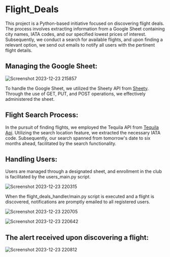 # Flight_Deals
This project is a Python-based initiative focused on discovering flight deals. The process involves extracting information from a Google Sheet containing city names, IATA codes, and our specified lowest prices of interest. Subsequently, we conduct a search for available flights, and upon finding a relevant option, we send out emails to notify all users with the pertinent flight details.

## Managing the Google Sheet:
![Screenshot 2023-12-23 215857](https://github.com/MohamedAboSaleh/Flight_Deals/assets/135134225/5e026fd5-55e5-446b-9909-e65a06b733e6)

To handle the Google Sheet, we utilized the Sheety API from [Sheety](https://sheety.co). Through the use of GET, PUT, and POST operations, we effectively administered the sheet.

## Flight Search Process:
In the pursuit of finding flights, we employed the Tequila API from [Tequila Api](https://tequila.kiwi.com/portal/getting-started). Utilizing the search location feature, we extracted the necessary IATA code. Subsequently, our search spanned from tomorrow's date to six months ahead, facilitated by the search functionality.

## Handling Users:
Users are managed through a designated sheet, and enrollment in the club is facilitated by the users_main.py script.

![Screenshot 2023-12-23 220315](https://github.com/MohamedAboSaleh/Flight_Deals/assets/135134225/e740155f-5881-40c7-a2da-cae92f190f86)

When the flight_deals_handler/main.py script is executed and a flight is discovered, notifications are promptly emailed to all registered users.

![Screenshot 2023-12-23 220705](https://github.com/MohamedAboSaleh/Flight_Deals/assets/135134225/6e9b0337-63b2-4eb4-94d0-c420fe9b5872)

![Screenshot 2023-12-23 220642](https://github.com/MohamedAboSaleh/Flight_Deals/assets/135134225/a8016ef2-356a-4ec8-b41a-912f44e1c1fb)


## The alert received upon discovering a flight:
![Screenshot 2023-12-23 220812](https://github.com/MohamedAboSaleh/Flight_Deals/assets/135134225/4332f078-13d0-4f65-8318-abdb8ddadd85)
